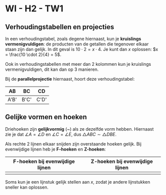 # WI - H2 - TW1

## Verhoudingstabellen en projecties

In een verhoudingstabel, zoals degene hiernaast, kun je **kruislings** **vermenigvuldigen**: de producten van de getallen die tegenover elkaar staan zijn dan gelijk. In dit geval is $10 \cdot 2 = x \cdot 4$. Je kunt dan *x* oplossen: $x = \frac{10 \cdot 2}{4} = 5$.

Ook in verhoudingstabellen met meer dan 2 kolommen kun je kruislings vermenigvuldigen, dit kan dan op 3 manieren.

Bij de **parallelprojectie** hiernaast, hoort deze verhoudingstabel:

| AB   | BC   | CD   |
|------|------|------|
| A'B' | B'C' | C'D' |

## Gelijke vormen en hoeken

Driehoeken zijn **gelijkvormig** (~) als ze dezelfde vorm hebben. Hiernaast zie je dat $\angle A = \angle D$ en $\angle C = \angle E$, dus $\bigtriangleup ABC \sim \bigtriangleup DBE$.

Als rechte 2 lijnen elkaar snijden zijn overstaande hoeken gelijk. Bij evenwijdige lijnen heb je **F-hoeken** en **Z-hoeken**:

| **F-hoeken** bij evenwijdige lijnen | **Z-hoeken** bij evenwijdige lijnen |
|----|----|
|  |  |

Soms kun je een lijnstuk gelijk stellen aan *x*, zodat je andere lijnstukken sneller kan oplossen.
